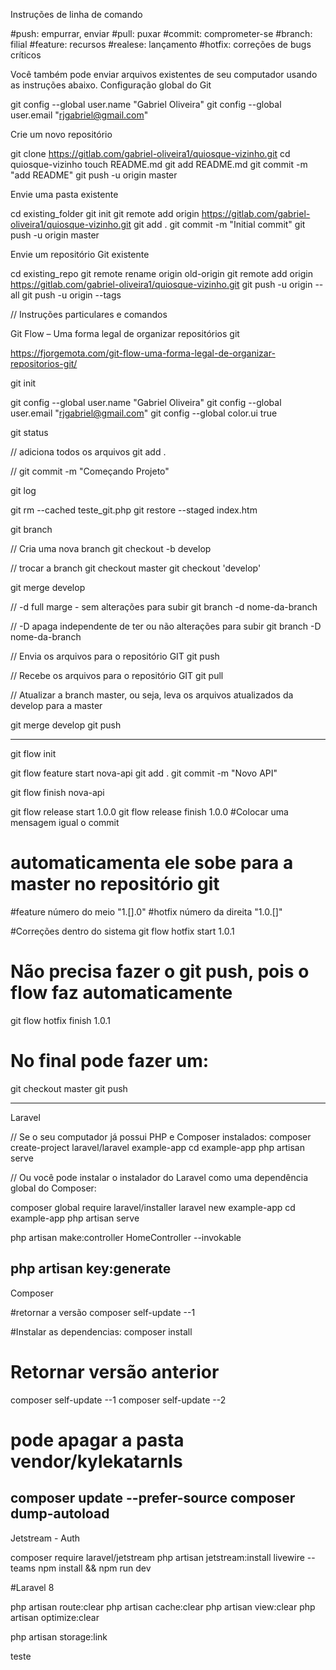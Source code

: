 Instruções de linha de comando

#push: empurrar, enviar
#pull: puxar
#commit: comprometer-se
#branch: filial
#feature: recursos
#realese: lançamento
#hotfix: correções de bugs críticos

Você também pode enviar arquivos existentes de seu computador usando as instruções abaixo.
Configuração global do Git 

git config --global user.name "Gabriel Oliveira"
git config --global user.email "rjgabriel@gmail.com"

Crie um novo repositório

git clone https://gitlab.com/gabriel-oliveira1/quiosque-vizinho.git
cd quiosque-vizinho
touch README.md
git add README.md
git commit -m "add README"
git push -u origin master

Envie uma pasta existente

cd existing_folder
git init
git remote add origin https://gitlab.com/gabriel-oliveira1/quiosque-vizinho.git
git add .
git commit -m "Initial commit"
git push -u origin master

Envie um repositório Git existente

cd existing_repo
git remote rename origin old-origin
git remote add origin https://gitlab.com/gabriel-oliveira1/quiosque-vizinho.git
git push -u origin --all
git push -u origin --tags

// Instruções particulares e comandos

Git Flow – Uma forma legal de organizar repositórios git

https://fjorgemota.com/git-flow-uma-forma-legal-de-organizar-repositorios-git/

git init

git config --global user.name "Gabriel Oliveira"
git config --global user.email "rjgabriel@gmail.com"
git config --global color.ui true

git status

// adiciona todos os arquivos
git add .

// 
git commit -m "Começando Projeto"

git log

git rm --cached teste_git.php
git restore --staged index.htm

git branch

// Cria uma nova branch
git checkout -b develop

// trocar a branch
git checkout master
git checkout 'develop'

git merge develop

// -d full marge - sem alterações para subir
git branch -d nome-da-branch

// -D apaga independente de ter ou não alterações para subir
git branch -D nome-da-branch

// Envia os arquivos para o repositório GIT
git push

// Recebe os arquivos para o repositório GIT
git pull

// Atualizar a branch master, ou seja, leva os arquivos atualizados da develop para a master

git merge develop
git push

----------------------------------------------------------------------------------------------

git flow init

git flow feature start nova-api
git add .
git commit -m "Novo API"

git flow finish nova-api

git flow release start 1.0.0
git flow release finish 1.0.0
#Colocar uma mensagem igual o commit
# automaticamenta ele sobe para a master no repositório git

#feature número do meio "1.[].0"
#hotfix número da direita "1.0.[]"

#Correções dentro do sistema
git flow hotfix start 1.0.1

# Não precisa fazer o git push, pois o flow faz automaticamente
git flow hotfix finish 1.0.1

# No final pode fazer um:
git checkout master
git push

-----------------------------------------------------------------------------------------------------------

Laravel

// Se o seu computador já possui PHP e Composer instalados:
composer create-project laravel/laravel example-app
cd example-app
php artisan serve

// Ou você pode instalar o instalador do Laravel como uma dependência global do Composer:

composer global require laravel/installer
laravel new example-app
cd example-app
php artisan serve

php artisan make:controller HomeController --invokable

php artisan key:generate
-----------------------------
Composer

#retornar a versão
composer self-update --1

#Instalar as dependencias:
composer install

# Retornar versão anterior
composer self-update --1
composer self-update --2

# pode apagar a pasta vendor/kylekatarnls
composer update --prefer-source
composer dump-autoload
---------------------------------------------------------

Jetstream - Auth

composer require laravel/jetstream
php artisan jetstream:install livewire --teams
npm install && npm run dev

#Laravel 8

php artisan route:clear
php artisan cache:clear
php artisan view:clear
php artisan optimize:clear

php artisan storage:link

teste
